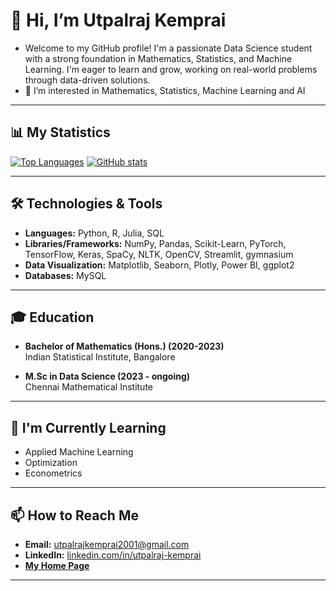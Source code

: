 # 👋 Hi, I’m Utpalraj Kemprai
- Welcome to my GitHub profile! I'm a passionate Data Science student with a strong foundation in Mathematics, Statistics, and Machine Learning. I'm eager to learn and grow, working on real-world problems through data-driven solutions.
- 👀 I’m interested in Mathematics, Statistics, Machine Learning and AI

---

## 📊 My Statistics
[![Top Languages](https://github-readme-stats.vercel.app/api/top-langs/?username=U1Kemp&layout=compact&theme=vision-friendly-dark&langs_count=8&title_color=ff5733&text_color=c9d1d9&bg_color=0d1117&border_color=4c8eda)]([(https://github.com/U1Kemp/read-me-stats)])
[![GitHub stats](https://github-readme-stats.vercel.app/api?username=U1Kemp&layout=compact&theme=vision-friendly-dark&langs_count=8&title_color=ff5733&text_color=c9d1d9&bg_color=0d1117&border_color=4c8eda)]([(https://github.com/U1Kemp/read-me-stats)])

---
## 🛠️ Technologies & Tools

- **Languages:** Python, R, Julia, SQL
- **Libraries/Frameworks:** NumPy, Pandas, Scikit-Learn, PyTorch, TensorFlow, Keras, SpaCy, NLTK, OpenCV, Streamlit, gymnasium
- **Data Visualization:** Matplotlib, Seaborn, Plotly, Power BI, ggplot2
- **Databases:** MySQL
---

## 🎓 Education

- **Bachelor of Mathematics (Hons.) (2020-2023)**  
  Indian Statistical Institute, Bangalore

- **M.Sc in Data Science (2023 - ongoing)**  
  Chennai Mathematical Institute
---

## 🌱 I'm Currently Learning
- Applied Machine Learning
- Optimization
- Econometrics
---

## 📫 How to Reach Me

- **Email:** [utpalrajkemprai2001@gmail.com](mailto:utpalrajkemprai2001@gmail.com)
- **LinkedIn:** [linkedin.com/in/utpalraj-kemprai](https://www.linkedin.com/in/utpalraj-kemprai-89245a251/)
- **[My Home Page](https://u1kemp.github.io/index.html)**

---


<!---
U1Kemp/U1Kemp is a ✨ special ✨ repository because its `README.md` (this file) appears on your GitHub profile.
You can click the Preview link to take a look at your changes.
--->
